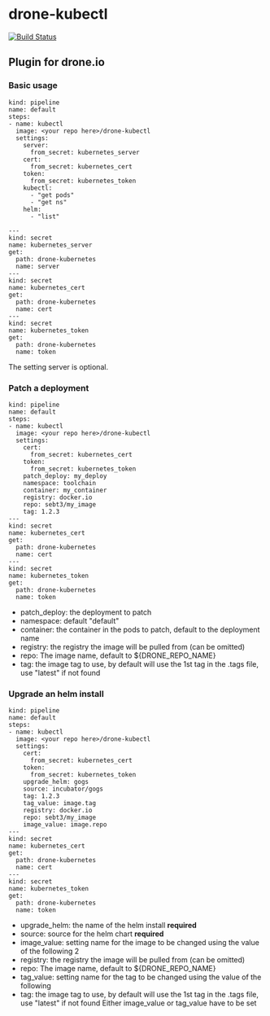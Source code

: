 # drone-kubectl
[![Build Status](http://drone.cloud.infra.local/api/badges/seb/drone-kubectl/status.svg)](http://drone.cloud.infra.local/seb/drone-kubectl)

## Plugin for drone.io
### Basic usage
```
kind: pipeline
name: default
steps:
- name: kubectl
  image: <your repo here>/drone-kubectl
  settings:
    server:
      from_secret: kubernetes_server
    cert:
      from_secret: kubernetes_cert
    token:
      from_secret: kubernetes_token
    kubectl: 
      - "get pods"
      - "get ns"
    helm: 
      - "list"

---
kind: secret
name: kubernetes_server
get:
  path: drone-kubernetes
  name: server
---
kind: secret
name: kubernetes_cert
get:
  path: drone-kubernetes
  name: cert
---
kind: secret
name: kubernetes_token
get:
  path: drone-kubernetes
  name: token
```

The setting server is optional.


### Patch a deployment
```
kind: pipeline
name: default
steps:
- name: kubectl
  image: <your repo here>/drone-kubectl
  settings:
    cert:
      from_secret: kubernetes_cert
    token:
      from_secret: kubernetes_token
    patch_deploy: my_deploy
    namespace: toolchain
    container: my_container
    registry: docker.io
    repo: sebt3/my_image
    tag: 1.2.3
---
kind: secret
name: kubernetes_cert
get:
  path: drone-kubernetes
  name: cert
---
kind: secret
name: kubernetes_token
get:
  path: drone-kubernetes
  name: token
```

- patch_deploy: the deployment to patch
- namespace: default "default"
- container: the container in the pods to patch, default to the deployment name
- registry: the registry the image will be pulled from (can be omitted)
- repo: The image name, default to ${DRONE_REPO_NAME}
- tag: the image tag to use, by default will use the 1st tag in the .tags file, use "latest" if not found

### Upgrade an helm install
```
kind: pipeline
name: default
steps:
- name: kubectl
  image: <your repo here>/drone-kubectl
  settings:
    cert:
      from_secret: kubernetes_cert
    token:
      from_secret: kubernetes_token
    upgrade_helm: gogs
    source: incubator/gogs
    tag: 1.2.3
    tag_value: image.tag
    registry: docker.io
    repo: sebt3/my_image
    image_value: image.repo
---
kind: secret
name: kubernetes_cert
get:
  path: drone-kubernetes
  name: cert
---
kind: secret
name: kubernetes_token
get:
  path: drone-kubernetes
  name: token
```

- upgrade_helm: the name of the helm install **required**
- source: source for the helm chart **required**
- image_value: setting name for the image to be changed using the value of the following 2
- registry: the registry the image will be pulled from (can be omitted)
- repo: The image name, default to ${DRONE_REPO_NAME}
- tag_value: setting name for the tag to be changed using the value of the following
- tag: the image tag to use, by default will use the 1st tag in the .tags file, use "latest" if not found
Either image_value or tag_value have to be set
